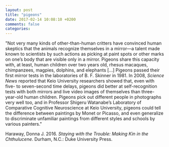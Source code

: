 ```yaml
---
layout: post
title: "pigeons"
date: 2017-02-14 10:08:10 +0200
comments: false
categories: 
---
```


"Not very many kinds of other-than-human critters have convinced human skeptics that the animals recognize themselves in a mirror—a talent made known to scientists by such actions as picking at paint spots or other marks on one’s body that are visible only in a mirror. Pigeons share this capacity with, at least, human children over two years old, rhesus macaques, chimpanzees, magpies, dolphins, and elephants […] Pigeons passed their  first mirror tests in the laboratories of B. F. Skinner in 1981. In 2008, *Science News* reported that Keio University researchers showed that, even with  five- to seven-second time delays, pigeons did better at self-recognition tests with both mirrors and live video images of themselves than three-year-old human children. Pigeons pick out different people in photographs very well too, and in Professor Shigeru Watanabe’s Laboratory of Comparative Cognitive Neuroscience at Keio University, pigeons could tell the difference between paintings by Monet or Picasso, and even generalize to discriminate unfamiliar paintings from different styles and schools by various painters."

Haraway, Donna J. 2016. *Staying with the Trouble: Making Kin in the Chthulucene*. Durham, N.C.: Duke University Press.


